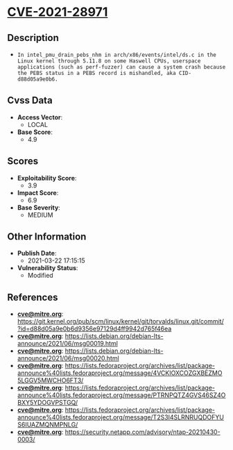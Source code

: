 
# [CVE-2021-28971](https://cve.mitre.org/cgi-bin/cvename.cgi?name=CVE-2021-28971)

## Description

- `In intel_pmu_drain_pebs_nhm in arch/x86/events/intel/ds.c in the Linux kernel through 5.11.8 on some Haswell CPUs, userspace applications (such as perf-fuzzer) can cause a system crash because the PEBS status in a PEBS record is mishandled, aka CID-d88d05a9e0b6.`

## Cvss Data

- **Access Vector**:
  - LOCAL
- **Base Score**:
  - 4.9

## Scores

- **Exploitability Score**:
  - 3.9
- **Impact Score**:
  - 6.9
- **Base Severity**:
  - MEDIUM

## Other Information

- **Publish Date**:
  - 2021-03-22 17:15:15
- **Vulnerability Status**:
  - Modified

## References

- **cve@mitre.org**: https://git.kernel.org/pub/scm/linux/kernel/git/torvalds/linux.git/commit/?id=d88d05a9e0b6d9356e97129d4ff9942d765f46ea
- **cve@mitre.org**: https://lists.debian.org/debian-lts-announce/2021/06/msg00019.html
- **cve@mitre.org**: https://lists.debian.org/debian-lts-announce/2021/06/msg00020.html
- **cve@mitre.org**: https://lists.fedoraproject.org/archives/list/package-announce%40lists.fedoraproject.org/message/4VCKIOXCOZGXBEZMO5LGGV5MWCHO6FT3/
- **cve@mitre.org**: https://lists.fedoraproject.org/archives/list/package-announce%40lists.fedoraproject.org/message/PTRNPQTZ4GVS46SZ4OBXY5YDOGVPSTGQ/
- **cve@mitre.org**: https://lists.fedoraproject.org/archives/list/package-announce%40lists.fedoraproject.org/message/T2S3I4SLRNRUQDOFYUS6IUAZMQNMPNLG/
- **cve@mitre.org**: https://security.netapp.com/advisory/ntap-20210430-0003/
